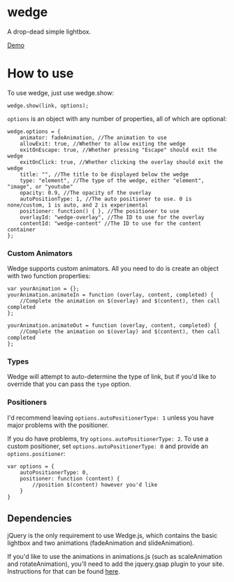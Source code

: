 wedge
=====
A drop-dead simple lightbox.

[Demo](http://matthewsot.github.com/wedge/Demo)

How to use
==========
To use wedge, just use wedge.show:

```
wedge.show(link, options);
```

```options``` is an object with any number of properties, all of which are optional:

```
wedge.options = {
    animator: fadeAnimation, //The animation to use
    allowExit: true, //Whether to allow exiting the wedge
    exitOnEscape: true, //Whether pressing "Escape" should exit the wedge
    exitOnClick: true, //Whether clicking the overlay should exit the wedge
    title: "", //The title to be displayed below the wedge
    type: "element", //The type of the wedge, either "element", "image", or "youtube"
    opacity: 0.9, //The opacity of the overlay
    autoPositionType: 1, //The auto positioner to use. 0 is none/custom, 1 is auto, and 2 is experimental
    positioner: function() { }, //The positioner to use
    overlayId: "wedge-overlay", //The ID to use for the overlay
    contentId: "wedge-content" //The ID to use for the content container
};
```

### Custom Animators
Wedge supports custom animators. All you need to do is create an object with two function properties:
```
var yourAnimation = {};
yourAnimation.animateIn = function (overlay, content, completed) {
    //Complete the animation on $(overlay) and $(content), then call completed
};

yourAnimation.animateOut = function (overlay, content, completed) {
    //Complete the animation on $(overlay) and $(content), then call completed
};
```

### Types
Wedge will attempt to auto-determine the type of link, but if you'd like to override that you can pass the ```type``` option.

### Positioners
I'd recommend leaving ``options.autoPositionerType: 1`` unless you have major problems with the positioner.

If you do have problems, try ``options.autoPositionerType: 2``. To use a custom positioner, set ``options.autoPositionerType: 0`` and provide an ``options.positioner``:

```
var options = {
    autoPositionerType: 0,
    positioner: function (content) {
        //position $(content) however you'd like
    }
}
```

## Dependencies
jQuery is the only requirement to use Wedge.js, which contains the basic lightbox and two animations (fadeAnimation and slideAnimation). 

If you'd like to use the animations in animations.js (such as scaleAnimation and rotateAnimation), you'll need to add the jquery.gsap plugin to your site. Instructions for that can be found [here](http://www.greensock.com/jquery-gsap-plugin/).